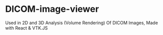 # DICOM-image-viewer
Used in 2D and 3D Analysis (Volume Rendering) Of DICOM Images, Made with React &amp; VTK.JS
